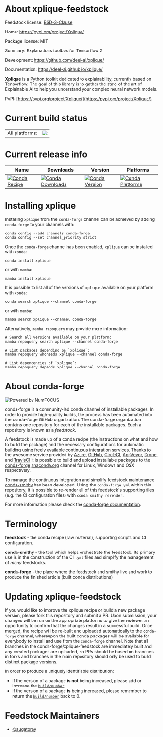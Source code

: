 About xplique-feedstock
=======================

Feedstock license: [BSD-3-Clause](https://github.com/conda-forge/xplique-feedstock/blob/main/LICENSE.txt)

Home: https://pypi.org/project/Xplique/

Package license: MIT

Summary: Explanations toolbox for Tensorflow 2

Development: https://github.com/deel-ai/xplique/

Documentation: https://deel-ai.github.io/xplique/

<b>Xplique</b> is a Python toolkit dedicated to explainability, currently based on Tensorflow.
The goal of this library is to gather the state of the art of Explainable AI to help you understand your complex neural network models.

PyPI: [https://pypi.org/project/Xplique/](https://pypi.org/project/Xplique/)


Current build status
====================


<table><tr><td>All platforms:</td>
    <td>
      <a href="https://dev.azure.com/conda-forge/feedstock-builds/_build/latest?definitionId=16444&branchName=main">
        <img src="https://dev.azure.com/conda-forge/feedstock-builds/_apis/build/status/xplique-feedstock?branchName=main">
      </a>
    </td>
  </tr>
</table>

Current release info
====================

| Name | Downloads | Version | Platforms |
| --- | --- | --- | --- |
| [![Conda Recipe](https://img.shields.io/badge/recipe-xplique-green.svg)](https://anaconda.org/conda-forge/xplique) | [![Conda Downloads](https://img.shields.io/conda/dn/conda-forge/xplique.svg)](https://anaconda.org/conda-forge/xplique) | [![Conda Version](https://img.shields.io/conda/vn/conda-forge/xplique.svg)](https://anaconda.org/conda-forge/xplique) | [![Conda Platforms](https://img.shields.io/conda/pn/conda-forge/xplique.svg)](https://anaconda.org/conda-forge/xplique) |

Installing xplique
==================

Installing `xplique` from the `conda-forge` channel can be achieved by adding `conda-forge` to your channels with:

```
conda config --add channels conda-forge
conda config --set channel_priority strict
```

Once the `conda-forge` channel has been enabled, `xplique` can be installed with `conda`:

```
conda install xplique
```

or with `mamba`:

```
mamba install xplique
```

It is possible to list all of the versions of `xplique` available on your platform with `conda`:

```
conda search xplique --channel conda-forge
```

or with `mamba`:

```
mamba search xplique --channel conda-forge
```

Alternatively, `mamba repoquery` may provide more information:

```
# Search all versions available on your platform:
mamba repoquery search xplique --channel conda-forge

# List packages depending on `xplique`:
mamba repoquery whoneeds xplique --channel conda-forge

# List dependencies of `xplique`:
mamba repoquery depends xplique --channel conda-forge
```


About conda-forge
=================

[![Powered by
NumFOCUS](https://img.shields.io/badge/powered%20by-NumFOCUS-orange.svg?style=flat&colorA=E1523D&colorB=007D8A)](https://numfocus.org)

conda-forge is a community-led conda channel of installable packages.
In order to provide high-quality builds, the process has been automated into the
conda-forge GitHub organization. The conda-forge organization contains one repository
for each of the installable packages. Such a repository is known as a *feedstock*.

A feedstock is made up of a conda recipe (the instructions on what and how to build
the package) and the necessary configurations for automatic building using freely
available continuous integration services. Thanks to the awesome service provided by
[Azure](https://azure.microsoft.com/en-us/services/devops/), [GitHub](https://github.com/),
[CircleCI](https://circleci.com/), [AppVeyor](https://www.appveyor.com/),
[Drone](https://cloud.drone.io/welcome), and [TravisCI](https://travis-ci.com/)
it is possible to build and upload installable packages to the
[conda-forge](https://anaconda.org/conda-forge) [anaconda.org](https://anaconda.org/)
channel for Linux, Windows and OSX respectively.

To manage the continuous integration and simplify feedstock maintenance
[conda-smithy](https://github.com/conda-forge/conda-smithy) has been developed.
Using the ``conda-forge.yml`` within this repository, it is possible to re-render all of
this feedstock's supporting files (e.g. the CI configuration files) with ``conda smithy rerender``.

For more information please check the [conda-forge documentation](https://conda-forge.org/docs/).

Terminology
===========

**feedstock** - the conda recipe (raw material), supporting scripts and CI configuration.

**conda-smithy** - the tool which helps orchestrate the feedstock.
                   Its primary use is in the construction of the CI ``.yml`` files
                   and simplify the management of *many* feedstocks.

**conda-forge** - the place where the feedstock and smithy live and work to
                  produce the finished article (built conda distributions)


Updating xplique-feedstock
==========================

If you would like to improve the xplique recipe or build a new
package version, please fork this repository and submit a PR. Upon submission,
your changes will be run on the appropriate platforms to give the reviewer an
opportunity to confirm that the changes result in a successful build. Once
merged, the recipe will be re-built and uploaded automatically to the
`conda-forge` channel, whereupon the built conda packages will be available for
everybody to install and use from the `conda-forge` channel.
Note that all branches in the conda-forge/xplique-feedstock are
immediately built and any created packages are uploaded, so PRs should be based
on branches in forks and branches in the main repository should only be used to
build distinct package versions.

In order to produce a uniquely identifiable distribution:
 * If the version of a package **is not** being increased, please add or increase
   the [``build/number``](https://docs.conda.io/projects/conda-build/en/latest/resources/define-metadata.html#build-number-and-string).
 * If the version of a package **is** being increased, please remember to return
   the [``build/number``](https://docs.conda.io/projects/conda-build/en/latest/resources/define-metadata.html#build-number-and-string)
   back to 0.

Feedstock Maintainers
=====================

* [@sugatoray](https://github.com/sugatoray/)

